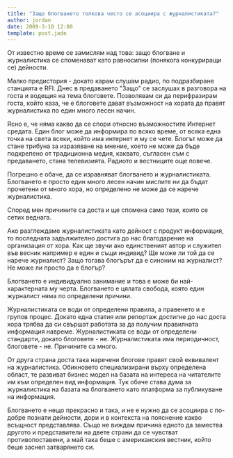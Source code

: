 ```yaml
---
title: "Защо блогването толкова често се асоциира с журналистиката?"
author: jordan
date: 2009-3-10 12:00
template: post.jade
---
```


От известно време се замислям над това: защо блогване и журналистика се
споменават като равносилни (понякога конкуриращи се) дейности.

Малко предистория - докато карам слушам радио, по подразбиране станцията
е RFI. Днес в предаването "Защо" се заслушах в разговора на госта и
водещия на тема блоговете. Позволявам си да перифразирам госта, който
каза, че е блоговете дават възможност на хората да правят журналистика
по един много лесен начин.

Ясно е, че няма какво да се спори относно възможностите Интернет
средата. Един блог може да информира по всяко време, от всяка една точка
на света всеки, който има интернет и му се чете. Блогът може да стане
трибуна за изразяване на мнение, което не може да бъде подкрепено от
традиционна медия, каквато, съгласен съм с предаването, стана
телевизията. Радиото и вестниците още повече.

Погрешно е обаче, да се изравняват блогването и журналистиката.
Блогването е просто един много лесен начин мислите ни да бъдат прочетени
от много хора, но определено не може да се нарече журналистика.

Според мен причините са доста и ще спомена само тези, които се сетих
веднага.

Ако разглеждаме журналистиката като дейност с продукт информация, то
последната задължително достига до нас благодарение на организация от
хора. Как ще звучи ако единственият автор и служител във весник например
е един и същи индивид? Ще може ли той да се нарече журналист? Защо
тогава блогърът да е синоним на журналист? Не може ли просто да е
блогър?

Блогването е индивидуално занимание и това е може би най-характерната му
черта. Блогването е цялата свобода, която един журналист няма по
определени причини.

Журналистиката се води от определени правила, а правенето и е групов
процес. Докато една статия или репортаж достигне до нас доста хора
трябва да си свършат работата за да получим правилната информация
навреме. Журналистиката се води от определени стандарти, докато
блоговете - не. Журналистиката има периодичност, блоговете - не.
Причините са много.

От друга страна доста така наречени блогове правят свой еквивалент на
журналистика. Обикновето специализирани върху определена област, те
развиват бизнес модел на базата на интереса на читателите им към
определен вид информация. Тук обаче става дума за журналистика на базата
на блогването като платформа за публикуване на информация.

Блогването е нещо прекрасно и така, и не е нужно да се асоциира с
по-добре познати дейности, дори и в контекста на пояснение какво
всъщност представлява. Също не виждам причина едното да замества другото
и представители на двете страни да се чувстват противопоставени, а май
така беше с американския вестник, който беше заснел затварянето си.
